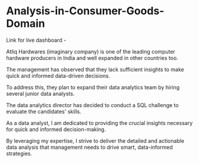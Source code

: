 # Analysis-in-Consumer-Goods-Domain
Link for live dashboard -



Atliq Hardwares (imaginary company) is one of the leading computer hardware producers in India and well expanded in other countries too.

The management has observed that they lack sufficient insights to make quick and informed data-driven decisions. 

To address this, they plan to expand their data analytics team by hiring several junior data analysts.

The data analytics director has decided to conduct a SQL challenge to evaluate the candidates' skills.

As a data analyst, I am dedicated to providing the crucial insights necessary for quick and informed decision-making. 

By leveraging my expertise, I strive to deliver the detailed and actionable data analysis that management needs to drive smart, data-informed strategies. 
